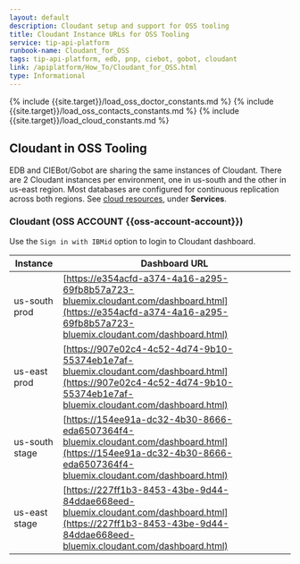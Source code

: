 ```yaml
---
layout: default
description: Cloudant setup and support for OSS tooling
title: Cloudant Instance URLs for OSS Tooling
service: tip-api-platform
runbook-name: Cloudant_for_OSS
tags: tip-api-platform, edb, pnp, ciebot, gobot, cloudant
link: /apiplatform/How_To/Cloudant_for_OSS.html
type: Informational
---
```


{% include {{site.target}}/load_oss_doctor_constants.md %}
{% include {{site.target}}/load_oss_contacts_constants.md %}
{% include {{site.target}}/load_cloud_constants.md %}

## Cloudant in OSS Tooling
EDB and CIEBot/Gobot are sharing the same instances of Cloudant.
There are 2 Cloudant instances per environment, one in us-south and the other in us-east region. Most databases are configured for continuous replication across both regions.
See [cloud resources]({{ibm-cloud-dashboard-link}}resources), under **Services**.

### Cloudant (OSS ACCOUNT {{oss-account-account}})
Use the `Sign in with IBMid` option to login to Cloudant dashboard.

| Instance       | Dashboard URL                                                                                                                                                        |
|----------------|----------------------------------------------------------------------------------------------------------------------------------------------------------------------|
| us-south prod  | [https://e354acfd-a374-4a16-a295-69fb8b57a723-bluemix.cloudant.com/dashboard.html](https://e354acfd-a374-4a16-a295-69fb8b57a723-bluemix.cloudant.com/dashboard.html) |
| us-east prod   | [https://907e02c4-4c52-4d74-9b10-55374eb1e7af-bluemix.cloudant.com/dashboard.html](https://907e02c4-4c52-4d74-9b10-55374eb1e7af-bluemix.cloudant.com/dashboard.html) |
| us-south stage | [https://154ee91a-dc32-4b30-8666-eda6507364f4-bluemix.cloudant.com/dashboard.html](https://154ee91a-dc32-4b30-8666-eda6507364f4-bluemix.cloudant.com/dashboard.html) |
| us-east stage  | [https://227ff1b3-8453-43be-9d44-84ddae668eed-bluemix.cloudant.com/dashboard.html](https://227ff1b3-8453-43be-9d44-84ddae668eed-bluemix.cloudant.com/dashboard.html) |
